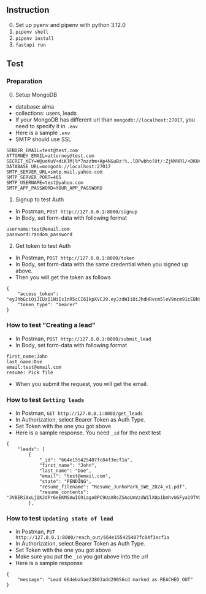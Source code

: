 ## Instruction

0. Set up pyenv and pipenv with python 3.12.0
1. `pipenv shell`
2. `pipenv install`
3. `fastapi run`

## Test

### Preparation
0. Setup MongoDB
- database: alma
- collections: users, leads
- If your MongoDB has different url than `mongodb://localhost:27017`, you need to specify it in `.env`
- Here is a sample `.env`
- SMTP should use SSL
```
SENDER_EMAIL=test@test.com
ATTORNEY_EMAIL=attorney@test.com
SECRET_KEY=W@ueKuV+diK]M|%*7nzzhm+Ap4N&uBz!%.,lDPwbho[Ut/:ZjNVHRl/<DKU#4s!
DATABASE_URL=mongodb://localhost:27017
SMTP_SERVER_URL=smtp.mail.yahoo.com
SMTP_SERVER_PORT=465
SMTP_USERNAME=test@yahoo.com
SMTP_APP_PASSWORD=YOUR_APP_PASSWORD
```
1. Signup to test Auth
- In Postman, `POST http://127.0.0.1:8000/signup`
- In Body, set form-data with following format
```
username:test@email.com
password:random_password
```

2. Get token to test Auth
- In Postman, `POST http://127.0.0.1:8000/token`
- In Body, set form-data with the same credential when you signed up above.
- Then you will get the token as follows
```
{
    "access_token": "eyJhbGciOiJIUzI1NiIsInR5cCI6IkpXVCJ9.eyJzdWIiOiJhdHRvcm5leV9ncm91cEBhbG1hLmNvbSIsImV4cCI6MTcxNjQ0Mjg5Mn0.hQX0pL5saaWrXOcbw2j0eVQuDup59kGGMdoQUXlBM20",
    "token_type": "bearer"
}
```


### How to test "Creating a lead"
- In Postman, `POST http://127.0.0.1:8000/submit_lead`
- In Body, set form-data with following format
```
first_name:John
last_name:Doe
email:test@email.com
resume: Pick file
```
- When you submit the request, you will get the email. 

### How to test `Getting leads`
- In Postman, `GET http://127.0.0.1:8000/get_leads`
- In Authorization, select Bearer Token as Auth Type.
- Set Token with the one you got above
- Here is a sample response. You need `_id` for the next test 
```
{
    "leads": [
        {
            "_id": "664e155425407fc84f3ecf1a",
            "first_name": "John",
            "last_name": "Doe",
            "email": "test@email.com",
            "state": "PENDING",
            "resume_filename": "Resume_JunhoPark_SWE_2024_v1.pdf",
            "resume_contents": "JVBERi0xLjQKJdPr6eEKMSAwIG9iago8PC9UaXRsZSAoUmVzdW1lX0p1bmhvUGFya19TV0VfMjAyNF92MSkKL1Byb2R1Y2VyIChTa2lhL1BERiBtMTI1IEdvb2dsZSBEb2NzIFJlbmRlcmVyKT4+CmVuZG9iagozIDAgb2JqCjw8L2NhIDEKL0JNIC9Ob3JtYWw+PgplbmRvYmoKOSAwIG9iago8PC9DQSAxCi9jYSAxCi9MQyAwCi9MSiAwCi9MVyAxLjMzMzMzMzM3Ci9NTCAxMAovU0EgdHJ1ZQovQk0gL05vcm1hbD4..."
        },
```


### How to test `Updating state of lead`
- In Postman, `PUT http://127.0.0.1:8000/reach_out/664e155425407fc84f3ecf1a`
- In Authorization, select Bearer Token as Auth Type.
- Set Token with the one you got above
- Make sure you put the `_id` you got above into the url
- Here is a sample response
```
{
    "message": "Lead 664eba5ae23803add29056cd marked as REACHED_OUT"
}
```